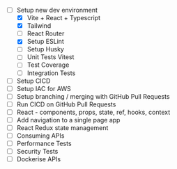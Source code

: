 - [ ] Setup new dev environment
  - [x] Vite + React + Typescript
  - [x] Tailwind
  - [ ] React Router
  - [x] Setup ESLint
  - [ ] Setup Husky
  - [ ] Unit Tests Vitest
  - [ ] Test Coverage
  - [ ] Integration Tests
- [ ] Setup CICD
- [ ] Setup IAC for AWS
- [ ] Setup branching / merging with GitHub Pull Requests
- [ ] Run CICD on GitHub Pull Requests
- [ ] React - components, props, state, ref, hooks, context
- [ ] Add navigation to a single page app
- [ ] React Redux state management
- [ ] Consuming APIs
- [ ] Performance Tests
- [ ] Security Tests
- [ ] Dockerise APIs
